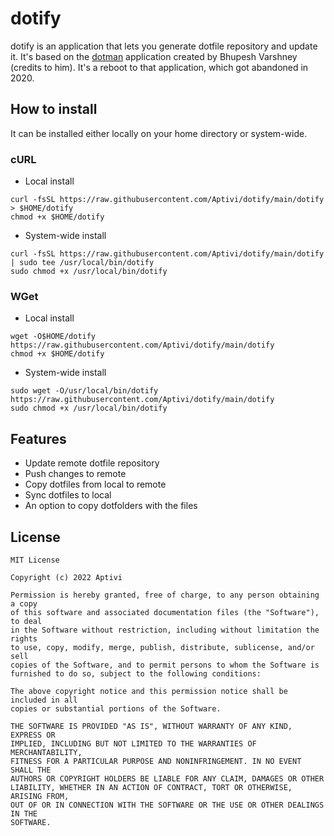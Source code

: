 # dotify

dotify is an application that lets you generate dotfile repository and update it. It's based on the [dotman](https://github.com/Bhupesh-V/dotman) application created by Bhupesh Varshney (credits to him). It's a reboot to that application, which got abandoned in 2020.

## How to install

It can be installed either locally on your home directory or system-wide.

### cURL

* Local install

```shell
curl -fsSL https://raw.githubusercontent.com/Aptivi/dotify/main/dotify > $HOME/dotify
chmod +x $HOME/dotify
```

* System-wide install

```shell
curl -fsSL https://raw.githubusercontent.com/Aptivi/dotify/main/dotify | sudo tee /usr/local/bin/dotify
sudo chmod +x /usr/local/bin/dotify
```

### WGet

* Local install

```shell
wget -O$HOME/dotify https://raw.githubusercontent.com/Aptivi/dotify/main/dotify
chmod +x $HOME/dotify
```

* System-wide install

```shell
sudo wget -O/usr/local/bin/dotify https://raw.githubusercontent.com/Aptivi/dotify/main/dotify
sudo chmod +x /usr/local/bin/dotify
```

## Features

* Update remote dotfile repository
* Push changes to remote
* Copy dotfiles from local to remote
* Sync dotfiles to local
* An option to copy dotfolders with the files

## License

```
MIT License

Copyright (c) 2022 Aptivi

Permission is hereby granted, free of charge, to any person obtaining a copy
of this software and associated documentation files (the "Software"), to deal
in the Software without restriction, including without limitation the rights
to use, copy, modify, merge, publish, distribute, sublicense, and/or sell
copies of the Software, and to permit persons to whom the Software is
furnished to do so, subject to the following conditions:

The above copyright notice and this permission notice shall be included in all
copies or substantial portions of the Software.

THE SOFTWARE IS PROVIDED "AS IS", WITHOUT WARRANTY OF ANY KIND, EXPRESS OR
IMPLIED, INCLUDING BUT NOT LIMITED TO THE WARRANTIES OF MERCHANTABILITY,
FITNESS FOR A PARTICULAR PURPOSE AND NONINFRINGEMENT. IN NO EVENT SHALL THE
AUTHORS OR COPYRIGHT HOLDERS BE LIABLE FOR ANY CLAIM, DAMAGES OR OTHER
LIABILITY, WHETHER IN AN ACTION OF CONTRACT, TORT OR OTHERWISE, ARISING FROM,
OUT OF OR IN CONNECTION WITH THE SOFTWARE OR THE USE OR OTHER DEALINGS IN THE
SOFTWARE.
```

